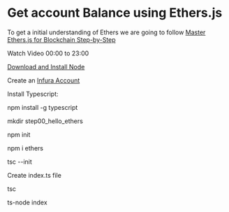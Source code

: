 # Get account Balance using Ethers.js

To get a initial understanding of Ethers we are going to follow [Master Ethers.js for Blockchain Step-by-Step](https://www.youtube.com/watch?v=yk7nVp5HTCk)

Watch Video 00:00 to 23:00

[Download and Install Node](https://nodejs.org/en/download/)

Create an [Infura Account](https://infura.io/)

Install Typescript:

npm install -g typescript

mkdir step00_hello_ethers

npm init

npm i ethers

tsc --init

Create index.ts file

tsc

ts-node index

